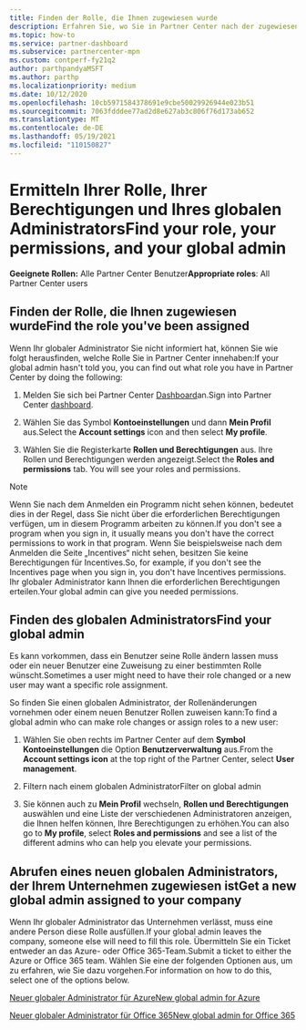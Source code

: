 ```yaml
---
title: Finden der Rolle, die Ihnen zugewiesen wurde
description: Erfahren Sie, wo Sie in Partner Center nach der zugewiesenen Rolle, Ihren Berechtigungen und Ihrem globalen Administrator suchen können.
ms.topic: how-to
ms.service: partner-dashboard
ms.subservice: partnercenter-mpn
ms.custom: contperf-fy21q2
author: parthpandyaMSFT
ms.author: parthp
ms.localizationpriority: medium
ms.date: 10/12/2020
ms.openlocfilehash: 10cb5971584378691e9cbe50029926944e023b51
ms.sourcegitcommit: 7063fdddee77ad2d8e627ab3c806f76d173ab652
ms.translationtype: MT
ms.contentlocale: de-DE
ms.lasthandoff: 05/19/2021
ms.locfileid: "110150827"
---
```

# <a name="find-your-role-your-permissions-and-your-global-admin"></a><span data-ttu-id="e66d0-103">Ermitteln Ihrer Rolle, Ihrer Berechtigungen und Ihres globalen Administrators</span><span class="sxs-lookup"><span data-stu-id="e66d0-103">Find your role, your permissions, and your global admin</span></span>


<span data-ttu-id="e66d0-104">**Geeignete Rollen:** Alle Partner Center Benutzer</span><span class="sxs-lookup"><span data-stu-id="e66d0-104">**Appropriate roles**: All Partner Center users</span></span>

## <a name="find-the-role-youve-been-assigned"></a><span data-ttu-id="e66d0-105">Finden der Rolle, die Ihnen zugewiesen wurde</span><span class="sxs-lookup"><span data-stu-id="e66d0-105">Find the role you've been assigned</span></span>

<span data-ttu-id="e66d0-106">Wenn Ihr globaler Administrator Sie nicht informiert hat, können Sie wie folgt herausfinden, welche Rolle Sie in Partner Center innehaben:</span><span class="sxs-lookup"><span data-stu-id="e66d0-106">If your global admin hasn't told you, you can find out what role you have in Partner Center by doing the following:</span></span>

1. <span data-ttu-id="e66d0-107">Melden Sie sich bei Partner Center [Dashboard](https://partner.microsoft.com/dashboard/home)an.</span><span class="sxs-lookup"><span data-stu-id="e66d0-107">Sign into Partner Center [dashboard](https://partner.microsoft.com/dashboard/home).</span></span>

1. <span data-ttu-id="e66d0-108">Wählen Sie das Symbol **Kontoeinstellungen** und dann **Mein Profil** aus.</span><span class="sxs-lookup"><span data-stu-id="e66d0-108">Select the **Account settings** icon and then select **My profile**.</span></span>
 
1. <span data-ttu-id="e66d0-109">Wählen Sie die Registerkarte **Rollen und Berechtigungen** aus. Ihre Rollen und Berechtigungen werden angezeigt.</span><span class="sxs-lookup"><span data-stu-id="e66d0-109">Select the **Roles and permissions** tab. You will see your roles and permissions.</span></span>
 
>[!Note]
><span data-ttu-id="e66d0-110">Wenn Sie nach dem Anmelden ein Programm nicht sehen können, bedeutet dies in der Regel, dass Sie nicht über die erforderlichen Berechtigungen verfügen, um in diesem Programm arbeiten zu können.</span><span class="sxs-lookup"><span data-stu-id="e66d0-110">If you don't see a program when you sign in, it usually means you don't have the correct permissions to work in that program.</span></span> <span data-ttu-id="e66d0-111">Wenn Sie beispielsweise nach dem Anmelden die Seite „Incentives“ nicht sehen, besitzen Sie keine Berechtigungen für Incentives.</span><span class="sxs-lookup"><span data-stu-id="e66d0-111">So, for example, if you don't see the Incentives page when you sign in, you don't have Incentives permissions.</span></span> <span data-ttu-id="e66d0-112">Ihr globaler Administrator kann Ihnen die erforderlichen Berechtigungen erteilen.</span><span class="sxs-lookup"><span data-stu-id="e66d0-112">Your global admin can give you needed permissions.</span></span>

## <a name="find-your-global-admin"></a><span data-ttu-id="e66d0-113">Finden des globalen Administrators</span><span class="sxs-lookup"><span data-stu-id="e66d0-113">Find your global admin</span></span>

<span data-ttu-id="e66d0-114">Es kann vorkommen, dass ein Benutzer seine Rolle ändern lassen muss oder ein neuer Benutzer eine Zuweisung zu einer bestimmten Rolle wünscht.</span><span class="sxs-lookup"><span data-stu-id="e66d0-114">Sometimes a user might need to have their role changed or a new user may want a specific role assignment.</span></span>

<span data-ttu-id="e66d0-115">So finden Sie einen globalen Administrator, der Rollenänderungen vornehmen oder einem neuen Benutzer Rollen zuweisen kann:</span><span class="sxs-lookup"><span data-stu-id="e66d0-115">To find a global admin who can make role changes or assign roles to a new user:</span></span> 

1. <span data-ttu-id="e66d0-116">Wählen Sie oben rechts im Partner Center auf dem **Symbol Kontoeinstellungen** die Option **Benutzerverwaltung** aus.</span><span class="sxs-lookup"><span data-stu-id="e66d0-116">From the **Account settings icon** at the top right of the Partner Center, select **User management**.</span></span>

1. <span data-ttu-id="e66d0-117">Filtern nach einem globalen Administrator</span><span class="sxs-lookup"><span data-stu-id="e66d0-117">Filter on global admin</span></span>

1. <span data-ttu-id="e66d0-118">Sie können auch zu **Mein Profil** wechseln, **Rollen und Berechtigungen** auswählen und eine Liste der verschiedenen Administratoren anzeigen, die Ihnen helfen können, Ihre Berechtigungen zu erhöhen.</span><span class="sxs-lookup"><span data-stu-id="e66d0-118">You can also go to **My profile**, select **Roles and permissions** and see a list of the different admins who can help you elevate your permissions.</span></span> 


## <a name="get-a-new-global-admin-assigned-to-your-company"></a><span data-ttu-id="e66d0-119">Abrufen eines neuen globalen Administrators, der Ihrem Unternehmen zugewiesen ist</span><span class="sxs-lookup"><span data-stu-id="e66d0-119">Get a new global admin assigned to your company</span></span>

<span data-ttu-id="e66d0-120">Wenn Ihr globaler Administrator das Unternehmen verlässt, muss eine andere Person diese Rolle ausfüllen.</span><span class="sxs-lookup"><span data-stu-id="e66d0-120">If your global admin leaves the company, someone else will need to fill this role.</span></span> <span data-ttu-id="e66d0-121">Übermitteln Sie ein Ticket entweder an das Azure- oder Office 365-Team.</span><span class="sxs-lookup"><span data-stu-id="e66d0-121">Submit a ticket to either the Azure or Office 365 team.</span></span> <span data-ttu-id="e66d0-122">Wählen Sie eine der folgenden Optionen aus, um zu erfahren, wie Sie dazu vorgehen.</span><span class="sxs-lookup"><span data-stu-id="e66d0-122">For information on how to do this, select one of the options below.</span></span>

[<span data-ttu-id="e66d0-123">Neuer globaler Administrator für Azure</span><span class="sxs-lookup"><span data-stu-id="e66d0-123">New global admin for Azure</span></span>](https://support.microsoft.com/help/4505981/what-to-do-if-the-only-admin-for-your-mpn-program-has-left-the-company)

[<span data-ttu-id="e66d0-124">Neuer globaler Administrator für Office 365</span><span class="sxs-lookup"><span data-stu-id="e66d0-124">New global admin for Office 365</span></span>](https://admin.microsoft.com/)

